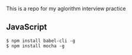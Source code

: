 This is a repo for my aglorithm interview practice


## JavaScript

```
$ npm install babel-cli -g
$ npm install mocha -g
```
